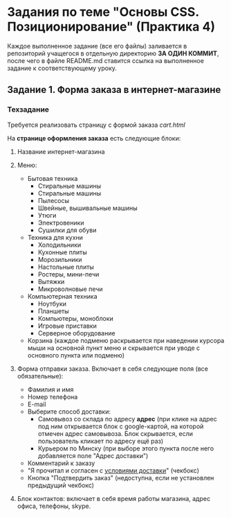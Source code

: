 

# Задания по теме "Основы CSS. Позиционирование" (Практика 4)

Каждое выполненное задание (все его файлы) заливается в репозиторий учащегося в отдельную директорию **ЗА ОДИН КОММИТ**, после чего в файле README.md ставится ссылка на выполненное задание к соответствующему уроку.

## Задание 1. Форма заказа в интернет-магазине

### Техзадание

Требуется реализовать страницу с формой заказа *cart.html*

На **странице оформления заказа** есть следующие блоки:

1. Название интернет-магазина
2. Меню:
	* Бытовая техника
		* Стиральные машины
		* Стиральные машины
		* Пылесосы
		* Швейные, вышивальные машины
		* Утюги 
		* Электровеники 
		* Сушилки для обуви
	* Техника для кухни
		* Холодильники 
		* Кухонные плиты 
		* Морозильники 
		* Настольные плиты 
		* Ростеры, мини-печи 
		* Вытяжки 
		* Микроволновые печи
	* Компьютерная техника
		* Ноутбуки 
		* Планшеты 
		* Компьютеры, моноблоки 
		* Игровые приставки 
		* Серверное оборудование
	* Корзина
	(каждое подменю раскрывается при наведении курсора мыши на основной пункт меню и скрывается при уводе с основного пункта или подменю)

3. Форма отправки заказа. Включает в себя следующие поля (все обязательные):
	* Фамилия и имя
	* Номер телефона
	* E-mail
	* Выберите способ доставки:
		* Самовывоз со склада по адресу **адрес** (при клике на адрес под ним открывается блок с google-картой, на которой отмечен адрес самовывоза. Блок скрывается, если пользователь кликает по адресу ещё раз)
		* Курьером по Минску (при выборе этого пункта после него добавляется поле "Адрес доставки")
	* Комментарий к заказу
	* "Я прочитал и согласен с [условиями доставки](#)" (чекбокс)
	* Кнопка "Подтвердить заказ" (недоступна, если не установлен предыдущий чекбокс)

4. Блок контактов: включает в себя время работы магазина, адрес офиса, телефоны, skype.
